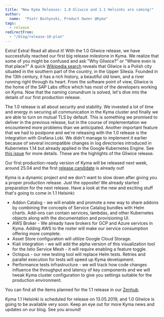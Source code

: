 ```yaml
---
title: "New Kyma Releases: 1.0 Gliwice and 1.1 Helsinki are coming!"
author:
  name:  "Piotr Bochynski, Product Owner @Kyma"
tags:
  - release
redirectFrom:
  - "/blog/release-10-plan"
---
```


Extra! Extra! Read all about it! With the 1.0 Gliwice release, we have successfully reached our first big release milestone in Kyma. We realize that some of you might be confused and ask "Why Gliwice?" or "Where even is that place?" A quick [Wikipedia search](https://en.wikipedia.org/wiki/Gliwice) reveals that Gliwice is a Polish city situated in the southern part of the country, in the Upper Silesia. Founded in the 13th century, it has a rich history, a beautiful old town, and a river running right through its heart. From the software point of view, Gliwice is the home of the SAP Labs office which has most of the developers working on Kyma. Now that the naming conundrum is solved, let's dive into the details of our first production release.

<!-- overview -->

The 1.0 release is all about security and stability. We invested a lot of time and energy in securing all communication in the Kyma cluster and finally we are able to turn on mutual TLS by default. This is something we promised to deliver in the previous release, but in the course of implementation we encountered more problems than we anticipated. Another important feature that we had to postpone and we're releasing with the 1.0 release is the integration with Grafana Loki. We didn't manage to implement it earlier because of several incompatible changes in log directories introduced in Kubernetes 1.14 but already applied in the Google Kubernetes Engine. See [this issue](https://github.com/grafana/loki/issues/393) for more details. These are the highlights of the Gliwice release. 

Our first production-ready version of Kyma will be released next week, around 25.04 and the first [release candidate](https://github.com/kyma-project/kyma/releases/tag/1.0.0-rc1) is already out!

Kyma is a dynamic project and we don't want to slow down after giving you a proper production release. Just the opposite! We already started preparation for the next release. Have a look at the new and exciting stuff that's going to come in 1.1 Helsinki:

- Addon Catalog - we will enable and promote a new way to share addons by combining the concepts of Service Catalog bundles with Helm charts. Add-ons can contain services, lambdas, and other Kubernetes objects along with the documentation and provisioning UI.
- AWS Broker - We already have brokers for GCP and Azure services in Kyma. Adding AWS to the roster will make our service consumption offering more complete.
- Asset Store configuration will utilize Google Cloud Storage.
- Kiali integration - we will add the alpha version of this visualization tool for the Istio Service Mesh - it will require enabling a feature toggle.
- Octopus - our new testing tool will replace Helm tests. Retries and parallel execution for tests will speed up Kyma development.
- Performance tests infrastructure - we will track how code changes influence the throughput and latency of key components and we will tweak Kyma cluster configuration to give you settings suitable for the production environment.

You can find all the items planned for the 1.1 release in our [Zenhub](https://app.zenhub.com/workspaces/kyma---all-repositories-5b6d5985084045741e744dea/reports/release?release=5c5aae9ddcf5235c1876a4f2).

Kyma 1.1 Helsinki is scheduled for release on 13.05.2019, and 1.0 Gliwice is going to be available very soon. Keep an eye out for more Kyma news and updates on our blog. See you around! 
